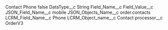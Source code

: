 <?xml version="1.0" encoding="UTF-8"?>
<CustomMetadata xmlns="http://soap.sforce.com/2006/04/metadata" xmlns:xsi="http://www.w3.org/2001/XMLSchema-instance" xmlns:xsd="http://www.w3.org/2001/XMLSchema">
    <label>Contact Phone</label>
    <protected>false</protected>
    <values>
        <field>DataType__c</field>
        <value xsi:type="xsd:string">String</value>
    </values>
    <values>
        <field>Field_Name__c</field>
        <value xsi:nil="true"/>
    </values>
    <values>
        <field>Field_Value__c</field>
        <value xsi:nil="true"/>
    </values>
    <values>
        <field>JSON_Field_Name__c</field>
        <value xsi:type="xsd:string">mobile</value>
    </values>
    <values>
        <field>JSON_Objects_Name__c</field>
        <value xsi:type="xsd:string">order.contacts</value>
    </values>
    <values>
        <field>LCRM_Field_Name__c</field>
        <value xsi:type="xsd:string">Phone</value>
    </values>
    <values>
        <field>LCRM_Object_name__c</field>
        <value xsi:type="xsd:string">Contact</value>
    </values>
    <values>
        <field>processor__c</field>
        <value xsi:type="xsd:string">OrderV3</value>
    </values>
</CustomMetadata>

